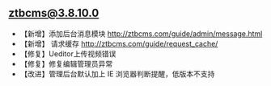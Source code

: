   ## ztbcms@3.8.10.0
  
  * 【新增】添加后台消息模块 http://ztbcms.com/guide/admin/message.html
  * 【新增】 请求缓存 http://ztbcms.com/guide/request_cache/
  * 【修复】Ueditor上传视频错误 
  * 【修复】修复编辑管理员异常
 *  【改进】管理后台默认加上 IE 浏览器判断提醒，低版本不支持
